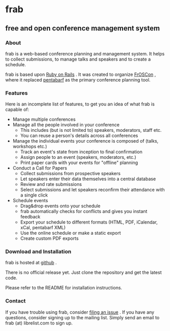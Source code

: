 frab
====

free and open conference management system
------------------------------------------

### About

frab is a web-based conference planning and management system. It helps
to collect submissions, to manage talks and speakers and to create a
schedule.

frab is based upon [Ruby on Rails](http://www.rubyonrails.org) . It was
created to organize [FrOSCon](http://www.froscon.org) , where it
replaced [pentabarf](http://pentabarf.org) as the primary conference
planning tool.

### Features

Here is an incomplete list of features, to get you an idea of what frab
is capable of:

-   Manage multiple conferences
-   Manage all the people involved in your conference
    -   This includes (but is not limited to) speakers, moderators,
        staff etc.
    -   You can reuse a person's details across all conferences
-   Manage the individual events your conference is composed of (talks,
    workshops etc.)
    -   Track an event's state from inception to final confirmation
    -   Assign people to an event (speakers, moderators, etc.)
    -   Print paper cards with your events for "offline" planning
-   Conduct a Call for Papers
    -   Collect submissions from prospective speakers
    -   Let speakers enter their data themselves into a central database
    -   Review and rate submissions
    -   Select submissions and let speakers reconfirm their attendance
        with a single click
-   Schedule events
    -   Drag&drop events onto your schedule
    -   frab automatically checks for conflicts and gives you instant
        feedback
    -   Export your schedule to different formats (HTML, PDF, iCalendar,
        xCal, pentabarf XML)
    -   Use the online schedule or make a static export
    -   Create custom PDF exports

### Download and Installation

frab is hosted at [github](https://github.com/frab/frab) .

There is no official release yet. Just clone the repository and get the
latest code.

Please refer to the README for installation instructions.

### Contact

If you have trouble using frab, consider [filing an
issue](https://github.com/frab/frab/issues/new) . If you have any
questions, consider signing up to the mailing list. Simply send an email
to frab (at) librelist.com to sign up.
